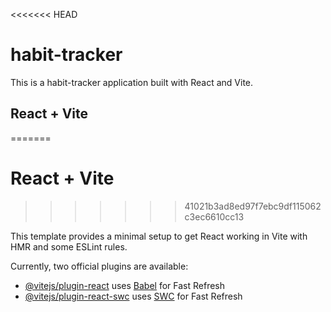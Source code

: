 <<<<<<< HEAD
# habit-tracker

This is a habit-tracker application built with React and Vite.

## React + Vite
=======
# React + Vite
>>>>>>> 41021b3ad8ed97f7ebc9df115062c3ec6610cc13

This template provides a minimal setup to get React working in Vite with HMR and some ESLint rules.

Currently, two official plugins are available:

- [@vitejs/plugin-react](https://github.com/vitejs/vite-plugin-react/blob/main/packages/plugin-react/README.md) uses [Babel](https://babeljs.io/) for Fast Refresh
- [@vitejs/plugin-react-swc](https://github.com/vitejs/vite-plugin-react-swc) uses [SWC](https://swc.rs/) for Fast Refresh
